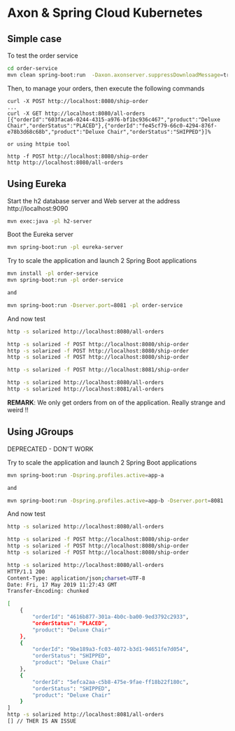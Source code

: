 # Axon & Spring Cloud Kubernetes

## Simple case

To test the order service

```bash
cd order-service
mvn clean spring-boot:run  -Daxon.axonserver.suppressDownloadMessage=true
```

Then, to manage your orders, then execute the following commands

```
curl -X POST http://localhost:8080/ship-order
...
curl -X GET http://localhost:8080/all-orders
[{"orderId":"603faca6-0244-4315-a976-bf1bc936c467","product":"Deluxe Chair","orderStatus":"PLACED"},{"orderId":"fe45cf79-66c0-4294-876f-e78b3d68c68b","product":"Deluxe Chair","orderStatus":"SHIPPED"}]%   

or using httpie tool

http -f POST http://localhost:8080/ship-order
http http://localhost:8080/all-orders
```

## Using Eureka

Start the h2 database server and Web server at the address http://localhost:9090
```bash
mvn exec:java -pl h2-server
```

Boot the Eureka server

```bash
mvn spring-boot:run -pl eureka-server
```

Try to scale the application and launch 2 Spring Boot applications

```bash
mvn install -pl order-service
mvn spring-boot:run -pl order-service

and 

mvn spring-boot:run -Dserver.port=8081 -pl order-service
```

And now test 

```bash
http -s solarized http://localhost:8080/all-orders

http -s solarized -f POST http://localhost:8080/ship-order
http -s solarized -f POST http://localhost:8080/ship-order
http -s solarized -f POST http://localhost:8080/ship-order

http -s solarized -f POST http://localhost:8081/ship-order

http -s solarized http://localhost:8080/all-orders
http -s solarized http://localhost:8081/all-orders
```

**REMARK**: We only get orders from on of the application. Really strange and weird !!

## Using JGroups

DEPRECATED - DON'T WORK

Try to scale the application and launch 2 Spring Boot applications

```bash
mvn spring-boot:run -Dspring.profiles.active=app-a

and 

mvn spring-boot:run -Dspring.profiles.active=app-b -Dserver.port=8081
```

And now test 

```bash
http -s solarized http://localhost:8080/all-orders

http -s solarized -f POST http://localhost:8080/ship-order
http -s solarized -f POST http://localhost:8080/ship-order
http -s solarized -f POST http://localhost:8080/ship-order

http -s solarized http://localhost:8080/all-orders
HTTP/1.1 200 
Content-Type: application/json;charset=UTF-8
Date: Fri, 17 May 2019 11:27:43 GMT
Transfer-Encoding: chunked

[
    {
        "orderId": "4616b877-301a-4b0c-ba00-9ed3792c2933",
        "orderStatus": "PLACED",
        "product": "Deluxe Chair"
    },
    {
        "orderId": "9be189a3-fc03-4072-b3d1-94651fe7d054",
        "orderStatus": "SHIPPED",
        "product": "Deluxe Chair"
    },
    {
        "orderId": "5efca2aa-c5b8-475e-9fae-ff18b22f180c",
        "orderStatus": "SHIPPED",
        "product": "Deluxe Chair"
    }
]
http -s solarized http://localhost:8081/all-orders
[] // THER IS AN ISSUE
```
